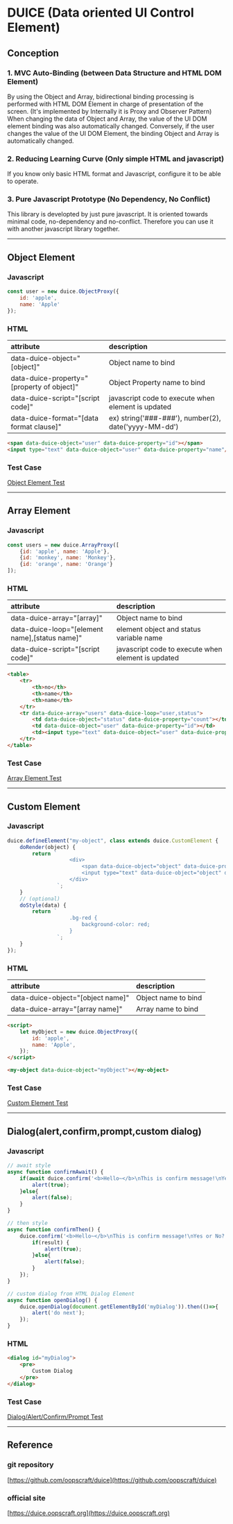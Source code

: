 # DUICE (Data oriented UI Control Element)

## Conception

### 1. MVC Auto-Binding (between Data Structure and HTML DOM Element)

By using the Object and Array, bidirectional binding processing is performed with HTML DOM Element in charge of presentation of the screen.
(It's implemented by Internally it is Proxy and Observer Pattern)
When changing the data of Object and Array, the value of the UI DOM element binding was also automatically changed.
Conversely, if the user changes the value of the UI DOM Element, the binding Object and Array is automatically changed.

### 2. Reducing Learning Curve (Only simple HTML and javascript)

If you know only basic HTML format and Javascript,
configure it to be able to operate.

### 3. Pure Javascript Prototype (No Dependency, No Conflict)

This library is developted by just pure javascript.
It is oriented towards minimal code, no-dependency and no-conflict.
Therefore you can use it with another javascript library together.


--------------------------------------------------


## Object Element 


### Javascript

```javascript
const user = new duice.ObjectProxy({
    id: 'apple',
    name: 'Apple'
});
```

### HTML

| attribute                                  | description                                          |
|:-------------------------------------------|:-----------------------------------------------------|
| data-duice-object="[object]"               | Object name to bind                                  |
| data-duice-property="[property of object]" | Object Property name to bind                         |
| data-duice-script="[script code]"          | javascript code to execute when element is updated   |
| data-duice-format="[data format clause]"   | ex) string('###-###'), number(2), date('yyyy-MM-dd') |

```html
<span data-duice-object="user" data-duice-property="id"></span>
<input type="text" data-duice-object="user" data-duice-property="name"/>
```

### Test Case
[Object Element Test](test/ObjectElementTest.html)


-----------------------------------------------------------


## Array Element 

### Javascript

```javascript
const users = new duice.ArrayProxy([
    {id: 'apple', name: 'Apple'},
    {id: 'monkey', name: 'Monkey'},
    {id: 'orange', name: 'Orange'}
]);
```

### HTML

| attribute                                      | description                              |
|:-----------------------------------------------|:-----------------------------------------|
| data-duice-array="[array]"                     | Object name to bind                      |
| data-duice-loop="[element name],[status name]" | element object and status variable name  |
| data-duice-script="[script code]"              | javascript code to execute when element is updated   |

```html
<table>
    <tr>
        <th>no</th>
        <th>name</th>
        <th>name</th>
    </tr>
    <tr data-duice-array="users" data-duice-loop="user,status">
        <td data-duice-object="status" data-duice-property="count"></td>
        <td data-duice-object="user" data-duice-property="id"></td>
        <td><input type="text" data-duice-object="user" data-duice-property="name"/></td>
    </tr>
</table>
```

### Test Case 

[Array Element Test](test/ArrayElementTest.html)


-----------------------------------------------------------

## Custom Element 

### Javascript

```javascript
duice.defineElement("my-object", class extends duice.CustomElement {
    doRender(object) {
        return `
                    <div>
                        <span data-duice-object="object" data-duice-property="name"></span>
                        <input type="text" data-duice-object="object" data-duice-property="name" class="bg-red"/>
                    </div>
                `;
    }
    // (optional)
    doStyle(data) {
        return `
                    .bg-red {
                        background-color: red;
                    }
                `;
    }
});
```

### HTML

| attribute                    | description                              |
|:-----------------------------|:-----------------------------------------|
| data-duice-object="[object name]" | Object name to bind                      |
| data-duice-array="[array name]"   | Array name to bind                       |


```html
<script>
    let myObject = new duice.ObjectProxy({
        id: 'apple',
        name: 'Apple',
    });
</script>

<my-object data-duice-object="myObject"></my-object>

```

### Test Case

[Custom Element Test](test/CustomElementTest.html)


------------------------------------------------------


## Dialog(alert,confirm,prompt,custom dialog)

### Javascript
```javascript
// await style
async function confirmAwait() {
    if(await duice.confirm('<b>Hello~</b>\nThis is confirm message!\nYes or No?')){
        alert(true);
    }else{
        alert(false);
    }
}

// then style
async function confirmThen() {
    duice.confirm('<b>Hello~</b>\nThis is confirm message!\nYes or No?').then((result) =>{
        if(result) {
            alert(true);
        }else{
            alert(false);
        }
    });
}

// custom dialog from HTML Dialog Element
async function openDialog() {
    duice.openDialog(document.getElementById('myDialog')).then(()=>{
        alert('do next');
    });
}
```

### HTML 

```html
<dialog id="myDialog">
    <pre>
        Custom Dialog
    </pre>
</dialog>
```

### Test Case

[Dialog/Alert/Confirm/Prompt Test](test/dialog/DialogTest.html)


------------------------------------------------------------


## Reference

### git repository
[https://github.com/oopscraft/duice](https://github.com/oopscraft/duice)

### official site
[https://duice.oopscraft.org](https://duice.oopscraft.org)



